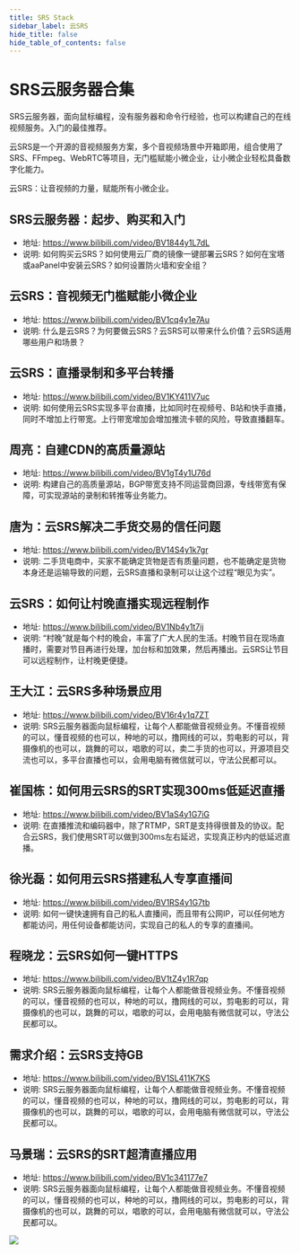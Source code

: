 ```yaml
---
title: SRS Stack
sidebar_label: 云SRS
hide_title: false
hide_table_of_contents: false
---
```


# SRS云服务器合集

SRS云服务器，面向鼠标编程，没有服务器和命令行经验，也可以构建自己的在线视频服务。入门的最佳推荐。

云SRS是一个开源的音视频服务方案，多个音视频场景中开箱即用，组合使用了SRS、FFmpeg、WebRTC等项目，无门槛赋能小微企业，让小微企业轻松具备数字化能力。

云SRS：让音视频的力量，赋能所有小微企业。

## SRS云服务器：起步、购买和入门
* 地址: https://www.bilibili.com/video/BV1844y1L7dL
* 说明: 如何购买云SRS？如何使用云厂商的镜像一键部署云SRS？如何在宝塔或aaPanel中安装云SRS？如何设置防火墙和安全组？

## 云SRS：音视频无门槛赋能小微企业
* 地址: https://www.bilibili.com/video/BV1cq4y1e7Au
* 说明: 什么是云SRS？为何要做云SRS？云SRS可以带来什么价值？云SRS适用哪些用户和场景？

## 云SRS：直播录制和多平台转播
* 地址: https://www.bilibili.com/video/BV1KY411V7uc
* 说明: 如何使用云SRS实现多平台直播，比如同时在视频号、B站和快手直播，同时不增加上行带宽。上行带宽增加会增加推流卡顿的风险，导致直播翻车。

## 周亮：自建CDN的高质量源站
* 地址: https://www.bilibili.com/video/BV1gT4y1U76d
* 说明: 构建自己的高质量源站，BGP带宽支持不同运营商回源，专线带宽有保障，可实现源站的录制和转推等业务能力。  

## 唐为：云SRS解决二手货交易的信任问题
* 地址: https://www.bilibili.com/video/BV14S4y1k7gr
* 说明: 二手货电商中，买家不能确定货物是否有质量问题，也不能确定是货物本身还是运输导致的问题，云SRS直播和录制可以让这个过程“眼见为实”。

## 云SRS：如何让村晚直播实现远程制作
* 地址: https://www.bilibili.com/video/BV1Nb4y1t7ij
* 说明: “村晚”就是每个村的晚会，丰富了广大人民的生活。村晚节目在现场直播时，需要对节目再进行处理，加台标和加效果，然后再播出。云SRS让节目可以远程制作，让村晚更便捷。      
    
## 王大江：云SRS多种场景应用
* 地址: https://www.bilibili.com/video/BV16r4y1q7ZT
* 说明: SRS云服务器面向鼠标编程，让每个人都能做音视频业务。不懂音视频的可以，懂音视频的也可以，种地的可以，撸网线的可以，剪电影的可以，背摄像机的也可以，跳舞的可以，唱歌的可以，卖二手货的也可以，开源项目交流也可以，多平台直播也可以，会用电脑有微信就可以，守法公民都可以。    
      
## 崔国栋：如何用云SRS的SRT实现300ms低延迟直播
* 地址: https://www.bilibili.com/video/BV1aS4y1G7iG
* 说明: 在直播推流和编码器中，除了RTMP，SRT是支持得很普及的协议。配合云SRS，我们使用SRT可以做到300ms左右延迟，实现真正秒内的低延迟直播。

## 徐光磊：如何用云SRS搭建私人专享直播间
* 地址: https://www.bilibili.com/video/BV1RS4y1G7tb
* 说明: 如何一键快速拥有自己的私人直播间，而且带有公网IP，可以任何地方都能访问，用任何设备都能访问，实现自己的私人的专享的直播间。

## 程晓龙：云SRS如何一键HTTPS
* 地址: https://www.bilibili.com/video/BV1tZ4y1R7qp
* 说明: SRS云服务器面向鼠标编程，让每个人都能做音视频业务。不懂音视频的可以，懂音视频的也可以，种地的可以，撸网线的可以，剪电影的可以，背摄像机的也可以，跳舞的可以，唱歌的可以，会用电脑有微信就可以，守法公民都可以。
     
## 需求介绍：云SRS支持GB
* 地址: https://www.bilibili.com/video/BV1SL411K7KS
* 说明: SRS云服务器面向鼠标编程，让每个人都能做音视频业务。不懂音视频的可以，懂音视频的也可以，种地的可以，撸网线的可以，剪电影的可以，背摄像机的也可以，跳舞的可以，唱歌的可以，会用电脑有微信就可以，守法公民都可以。

## 马景瑞：云SRS的SRT超清直播应用
* 地址: https://www.bilibili.com/video/BV1c341177e7
* 说明: SRS云服务器面向鼠标编程，让每个人都能做音视频业务。不懂音视频的可以，懂音视频的也可以，种地的可以，撸网线的可以，剪电影的可以，背摄像机的也可以，跳舞的可以，唱歌的可以，会用电脑有微信就可以，守法公民都可以。

![](https://ossrs.net/gif/v1/sls.gif?site=ossrs.net&path=/lts/tutorial/zh/v4/srs-cloud-server)


